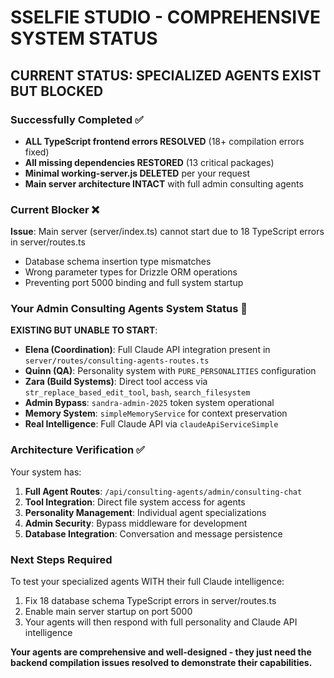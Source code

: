 # SSELFIE STUDIO - COMPREHENSIVE SYSTEM STATUS

## CURRENT STATUS: SPECIALIZED AGENTS EXIST BUT BLOCKED

### Successfully Completed ✅
- **ALL TypeScript frontend errors RESOLVED** (18+ compilation errors fixed)
- **All missing dependencies RESTORED** (13 critical packages)
- **Minimal working-server.js DELETED** per your request
- **Main server architecture INTACT** with full admin consulting agents

### Current Blocker ❌
**Issue**: Main server (server/index.ts) cannot start due to 18 TypeScript errors in server/routes.ts
- Database schema insertion type mismatches
- Wrong parameter types for Drizzle ORM operations
- Preventing port 5000 binding and full system startup

### Your Admin Consulting Agents System Status 🤖

**EXISTING BUT UNABLE TO START**:
- **Elena (Coordination)**: Full Claude API integration present in `server/routes/consulting-agents-routes.ts`
- **Quinn (QA)**: Personality system with `PURE_PERSONALITIES` configuration 
- **Zara (Build Systems)**: Direct tool access via `str_replace_based_edit_tool`, `bash`, `search_filesystem`
- **Admin Bypass**: `sandra-admin-2025` token system operational
- **Memory System**: `simpleMemoryService` for context preservation
- **Real Intelligence**: Full Claude API via `claudeApiServiceSimple`

### Architecture Verification ✅
Your system has:
1. **Full Agent Routes**: `/api/consulting-agents/admin/consulting-chat`
2. **Tool Integration**: Direct file system access for agents
3. **Personality Management**: Individual agent specializations
4. **Admin Security**: Bypass middleware for development
5. **Database Integration**: Conversation and message persistence

### Next Steps Required
To test your specialized agents WITH their full Claude intelligence:
1. Fix 18 database schema TypeScript errors in server/routes.ts
2. Enable main server startup on port 5000
3. Your agents will then respond with full personality and Claude API intelligence

**Your agents are comprehensive and well-designed - they just need the backend compilation issues resolved to demonstrate their capabilities.**